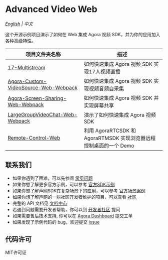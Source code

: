 # Advanced Video Web

*[English](README.md) | 中文*

这个开源示例项目演示了如何在 Web 集成 Agora 视频 SDK，并为你的应用加入各种高级特性。

项目文件夹名称|描述
---|---
[17-Multistream](./17-Multistream)|如何快速集成 Agora 视频 SDK 实现17人视频直播
[Agora-Custom-VideoSource-Web-Webpack](./Agora-Custom-VideoSource-Web-Webpack)|如何快速集成 Agora 视频 SDK 实现视频音频自采集 
[Agora-Screen-Sharing-Web-Webpack](./Agora-Screen-Sharing-Web-Webpack)|如何快速集成 Agora 视频 SDK 并实现屏幕共享
[LargeGroupVideoChat-Web-Webpack](./LargeGroupVideoChat-Web-Webpack)|演示了如何快速集成 Agora 视频 SDK
[Remote-Control-Web](./Remote-Control-Web)|利用 AgoraRTCSDK 和 AgoraRTMSDK 实现浏览器远程控制桌面的一个 Demo

## 联系我们

- 如果你遇到了困难，可以先参阅 [常见问题](https://docs.agora.io/cn/faq)
- 如果你想了解更多官方示例，可以参考 [官方SDK示例](https://github.com/AgoraIO)
- 如果你想了解声网SDK在复杂场景下的应用，可以参考 [官方场景案例](https://github.com/AgoraIO-usecase)
- 如果你想了解声网的一些社区开发者维护的项目，可以查看 [社区](https://github.com/AgoraIO-Community)
- 完整的 API 文档见 [文档中心](https://docs.agora.io/cn/)
- 若遇到问题需要开发者帮助，你可以到 [开发者社区](https://rtcdeveloper.com/) 提问
- 如果需要售后技术支持, 你可以在 [Agora Dashboard](https://dashboard.agora.io) 提交工单
- 如果发现了示例代码的 bug，欢迎提交 [issue](https://github.com/AgoraIO/Advanced-Video/issues)

## 代码许可

MIT许可证